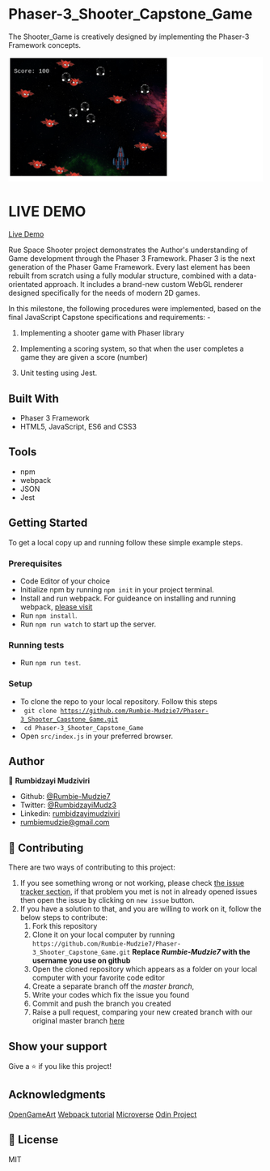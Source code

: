 # Phaser-3_Shooter_Capstone_Game
The Shooter_Game is creatively designed by implementing  the Phaser-3 Framework concepts.


![Screenshot](./assets/images/space-shooter.png)


# LIVE DEMO 
[Live Demo](https://rawcdn.githack.com/Rumbie-Mudzie7/Weather-App/9c103cd267228bfffdad7814a8381bd629b79c1f/dist/index.html)

Rue Space Shooter project demonstrates the Author's understanding of Game development through the Phaser 3 Framework. Phaser 3 is the next generation of the Phaser Game Framework. Every last element has been rebuilt from scratch using a fully modular structure, combined with a data-orientated approach. It includes a brand-new custom WebGL renderer designed specifically for the needs of modern 2D games.  


In this milestone, the following procedures were implemented, based on the final JavaScript Capstone specifications and requirements: -

1. Implementing a shooter game with Phaser library

2. Implementing a scoring system, so that when the user completes a game they are given a score (number)

3. Unit testing using Jest.


## Built With

- Phaser 3 Framework
- HTML5, JavaScript, ES6 and CSS3

## Tools

- npm
- webpack
- JSON
- Jest

## Getting Started

To get a local copy up and running follow these simple example steps.

### Prerequisites

- Code Editor of your choice
- Initialize npm by running `npm init` in your project terminal.
- Install and run webpack. For guideance on installing and running webpack, [ please visit](https://actualize.teachable.com/courses/347362/lectures/5396444)
- Run `npm install`.
- Run `npm run watch` to start up the server.


### Running tests

- Run `npm run test`.

### Setup

- To clone the repo to your local repository. Follow this steps
- <code> git clone https://github.com/Rumbie-Mudzie7/Phaser-3_Shooter_Capstone_Game.git</code>
- <code> cd Phaser-3_Shooter_Capstone_Game</code>
- Open `src/index.js` in your preferred browser.


## Author

:bust_in_silhouette: **Rumbidzayi Mudziviri**
- Github: [@Rumbie-Mudzie7](https://github.com/Rumbie-Mudzie7)
- Twitter: [@RumbidzayiMudz3](https://twitter.com/RumbidzayiMudz3)
- Linkedin: [rumbidzayimudziviri](https://www.linkedin.com/in/rumbidzayi-mudziviri)
- rumbiemudzie@gmail.com

## :handshake: Contributing

There are two ways of contributing to this project:
1.  If you see something wrong or not working, please check [the issue tracker section](https://github.com/Rumbie-Mudzie7/Phaser-3_Shooter_Capstone_Game/issues/1), if that problem you met is not in already opened issues then open the issue by clicking on `new issue` button.
2.  If you have a solution to that, and you are willing to work on it, follow the below steps to contribute:
    1.  Fork this repository
    1.  Clone it on your local computer by running `https://github.com/Rumbie-Mudzie7/Phaser-3_Shooter_Capstone_Game.git` __Replace *Rumbie-Mudzie7* with the username you use on github__
    1.  Open the cloned repository which appears as a folder on your local computer with your favorite code editor
    1.  Create a separate branch off the *master branch*,
    1.  Write your codes which fix the issue you found
    1.  Commit and push the branch you created
    1.  Raise a pull request, comparing your new created branch with our original master branch [here](https://github.com/Rumbie-Mudzie7/Phaser-3_Shooter_Capstone_Game/pulls)



## Show your support

Give a :star:️ if you like this project!

## Acknowledgments
[OpenGameArt](https://opengameart.org/)
[Webpack tutorial](https://actualize.teachable.com/courses/347362/lectures/5396444)
[Microverse](https://www.microverse.org)
[Odin Project](https://www.notion.so/Shooter-game-203e819041c7486bb36f9e65faecba27)

## :memo: License

MIT
